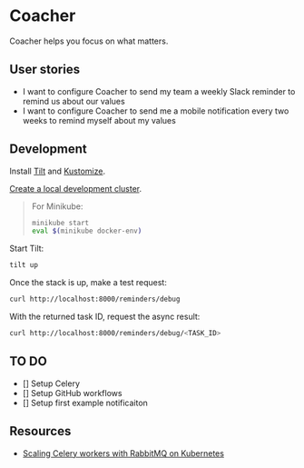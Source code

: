 # Coacher

Coacher helps you focus on what matters.

## User stories

- I want to configure Coacher to send my team a weekly Slack reminder to remind us about our values
- I want to configure Coacher to send me a mobile notification every two weeks to remind myself about my values

## Development

Install [Tilt](https://docs.tilt.dev/index.html) and [Kustomize](https://kubectl.docs.kubernetes.io/installation/kustomize/).

[Create a local development cluster](https://docs.tilt.dev/choosing_clusters.html).

> For Minikube:
> ```bash
> minikube start
> eval $(minikube docker-env)
> ```

Start Tilt:

```bash
tilt up
```

Once the stack is up, make a test request:

```bash
curl http://localhost:8000/reminders/debug
```

With the returned task ID, request the async result:

```bash
curl http://localhost:8000/reminders/debug/<TASK_ID>
```

## TO DO

- [] Setup Celery
- [] Setup GitHub workflows
- [] Setup first example notificaiton

## Resources

- [Scaling Celery workers with RabbitMQ on Kubernetes](https://learnk8s.io/scaling-celery-rabbitmq-kubernetes)
